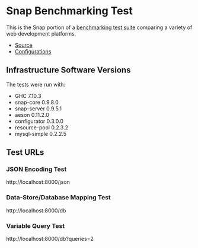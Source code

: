 # Snap Benchmarking Test

This is the Snap portion of a [benchmarking test suite](../) comparing a variety of web development platforms.

* [Source](bench/src/Main.hs)
* [Configurations](bench/cfg/db.cfg)

## Infrastructure Software Versions
The tests were run with:
* GHC 7.10.3
* snap-core 0.9.8.0
* snap-server 0.9.5.1
* aeson 0.11.2.0
* configurator 0.3.0.0
* resource-pool 0.2.3.2
* mysql-simple 0.2.2.5

## Test URLs
### JSON Encoding Test

http://localhost:8000/json

### Data-Store/Database Mapping Test

http://localhost:8000/db

### Variable Query Test

http://localhost:8000/db?queries=2
